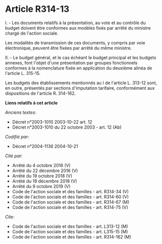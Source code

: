 # Article R314-13

I. - Les documents relatifs à la présentation, au vote et au contrôle du budget doivent être conformes aux modèles fixés par
arrêté du ministre chargé de l'action sociale.

Les modalités de transmission de ces documents, y compris par voie électronique, peuvent être fixées par arrêté du même
ministre.

II. - Le budget général, et le cas échéant le budget principal et les budgets annexes, font l'objet d'une présentation par
groupes fonctionnels conformes à la nomenclature fixée en application du deuxième alinéa de l'article L. 315-15.

Les budgets des établissements mentionnés au I de l'article L. 313-12 sont, en outre, présentés par sections d'imputation
tarifaire, conformément aux dispositions de l'article R. 314-162.

**Liens relatifs à cet article**

_Anciens textes_:

  - Décret n°2003-1010 2003-10-22 art. 12
  - Décret n°2003-1010 du 22 octobre 2003 - art. 12 (Ab)

_Codifié par_:

  - Décret n°2004-1136 2004-10-21

_Cité par_:

  - Arrêté du 4 octobre 2016 (V)
  - Arrêté du 22 décembre 2016 (V)
  - Arrêté du 19 octobre 2018 (V)
  - Arrêté du 19 décembre 2018 (V)
  - Arrêté du 9 octobre 2019 (V)
  - Code de l'action sociale et des familles - art. R314-34 (V)
  - Code de l'action sociale et des familles - art. R314-60 (V)
  - Code de l'action sociale et des familles - art. R314-67 (M)
  - Code de l'action sociale et des familles - art. R314-75 (V)

_Cite_:

  - Code de l'action sociale et des familles - art. L313-12 (M)
  - Code de l'action sociale et des familles - art. L315-15 (M)
  - Code de l'action sociale et des familles - art. R314-162 (M)
